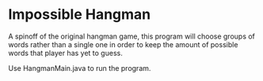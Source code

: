 # Impossible Hangman

A spinoff of the original hangman game, this program will choose groups of words rather than a single one in order to keep the amount of possible words that player has yet to guess.

Use HangmanMain.java to run the program.